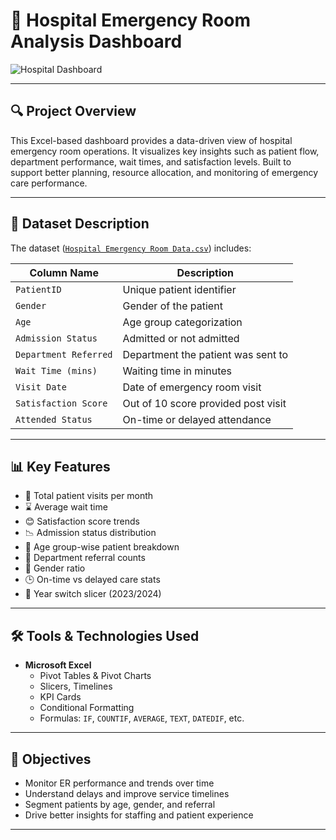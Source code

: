 # 🏥 Hospital Emergency Room Analysis Dashboard

![Hospital Dashboard]([https://github.com/your-username/your-repo/blob/main/Screenshot%202025-07-17%20120909.png](https://github.com/adityakumar-09/Emergency-Room-Analysis-Dashboard-Excel-/blob/main/Dashboard-Preview.png))


---

## 🔍 Project Overview

This Excel-based dashboard provides a data-driven view of hospital emergency room operations. It visualizes key insights such as patient flow, department performance, wait times, and satisfaction levels. Built to support better planning, resource allocation, and monitoring of emergency care performance.

---

## 🧾 Dataset Description

The dataset ([`Hospital Emergency Room Data.csv`](./Hospital%20Emergency%20Room%20Data.csv)) includes:

| Column Name            | Description                                  |
|------------------------|----------------------------------------------|
| `PatientID`            | Unique patient identifier                    |
| `Gender`               | Gender of the patient                        |
| `Age`                  | Age group categorization                     |
| `Admission Status`     | Admitted or not admitted                     |
| `Department Referred`  | Department the patient was sent to           |
| `Wait Time (mins)`     | Waiting time in minutes                      |
| `Visit Date`           | Date of emergency room visit                 |
| `Satisfaction Score`   | Out of 10 score provided post visit          |
| `Attended Status`      | On-time or delayed attendance                |

---

## 📊 Key Features

- 👥 Total patient visits per month  
- ⌛ Average wait time  
- 😊 Satisfaction score trends  
- 📉 Admission status distribution  
- 📌 Age group-wise patient breakdown  
- 🧭 Department referral counts  
- 🧍 Gender ratio  
- 🕒 On-time vs delayed care stats  
- 📅 Year switch slicer (2023/2024)

---

## 🛠️ Tools & Technologies Used

- **Microsoft Excel**
  - Pivot Tables & Pivot Charts  
  - Slicers, Timelines  
  - KPI Cards  
  - Conditional Formatting  
  - Formulas: `IF`, `COUNTIF`, `AVERAGE`, `TEXT`, `DATEDIF`, etc.

---

## 🎯 Objectives

- Monitor ER performance and trends over time  
- Understand delays and improve service timelines  
- Segment patients by age, gender, and referral  
- Drive better insights for staffing and patient experience

---

